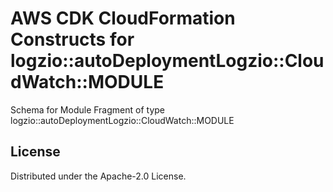 # AWS CDK CloudFormation Constructs for logzio::autoDeploymentLogzio::CloudWatch::MODULE

Schema for Module Fragment of type logzio::autoDeploymentLogzio::CloudWatch::MODULE

## License

Distributed under the Apache-2.0 License.
